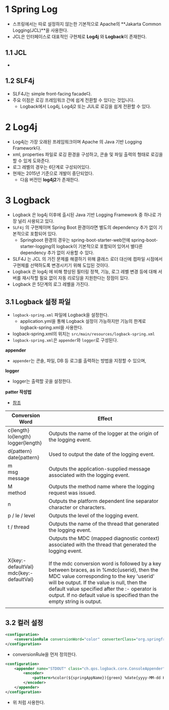 # 1 Spring Log

- 스프링에서는 따로 설정하지 않는한 기본적으로 Apache의 **Jakarta Common Logging(JCL)**을 사용한다.
- JCL은 인터페이스로 대표적인 구현체로 **Log4j** 와 **Logback**이 존재한다.



## 1.1 JCL

- 



## 1.2 SLF4j

- SLF4J는 simple front-facing facade다.
- 주요 이점은 로깅 프레임워크 간에 쉽게 전환할 수 있다는 것입니다. 
  - Logback에서 Log4j, Log4j2 또는 JUL로 로깅을 쉽게 전환할 수 있다.



# 2 Log4j

- Log4j는 가장 오래된 프레임워크이며 Apache 의 Java 기반 Logging Framework다.
- xml, properties 파일로 로깅 환경을 구성하고, 콘솔 및 파일 출력의 형태로 로깅을 할 수 있게 도와준다.
- 로그 레벨의 경우는 6단계로 구성되어있다.
- 현재는 2015년 기준으로 개발이 중단되었다.
  - 다음 버전인 **log4j2**가 존재한다.



# 3 Logback

- Logback 은 log4j 이후에 출시된 Java 기반 Logging Framework 중 하나로 가장 널리 사용되고 있다. 
- `SLF4j` 의 구현체이며 Spring Boot 환경이라면 별도의 dependency 추가 없이 기본적으로 포함되어 있다.
  - Springboot 환경의 경우는 spring-boot-starter-web안에 spring-boot-starter-logging의 logback이 기본적으로 포함되어 있어서 별다른 dependency 추가 없이 사용할 수 있다.
- SLF4J 는 JCL 의 가진 문제를 해결하기 위해 클래스 로더 대신에 컴파일 시점에서 구현체를 선택하도록 변경시키기 위해 도입된 것이다. 
- Logback 은 log4j 에 비해 향상된 필터링 정책, 기능, 로그 레벨 변경 등에 대해 서버를 재시작할 필요 없이 자동 리로딩을 지원한다는 장점이 있다.
- Logback 은 5단계의 로그 레벨을 가진다.



## 3.1 Logback 설정 파일

- `logback-spring.xml` 파일에 Logback을 설정한다.
  - application.yml을 통해 Logback 설정이 가능하지만 기능의 한계로 logback-spring.xml을 사용한다.
- logback-spring.xml의 위치는 `src/main/resources/logback-spring.xml`
- `logback-spring.xml`은 `appender`와 `logger`로 구성된다.



**appender**

- `appender`는 콘솔, 파일, DB 등 로그를 출력하는 방법을 지정할 수 있으며,



**logger**

- logger는 출력할 곳을 설정한다.



**patter 작성법**

- [참조](https://logback.qos.ch/manual/layouts.html#conversionWord)

| Conversion Word                               | Effect                                                       |
| --------------------------------------------- | ------------------------------------------------------------ |
| c{length}<br />lo{length}<br />logger{length} | Outputs the name of the logger at the origin of the logging event. |
| d{pattern}<br/>date{pattern}                  | Used to output the date of the logging event.                |
| m<br />msg<br />message                       | Outputs the application-supplied message associated with the logging event. |
| M<br />method                                 | Outputs the method name where the logging request was issued. |
| n                                             | Outputs the platform dependent line separator character or characters. |
| p / le / level                                | Outputs the level of the logging event.                      |
| t / thread                                    | Outputs the name of the thread that generated the logging event. |
| X{key:-defaultVal}<br/>mdc{key:-defaultVal}   | Outputs the MDC (mapped diagnostic context) associated with the thread that generated the logging event.<br /><br />If the mdc conversion word is followed by a key between braces, as in %mdc{userid}, then the MDC value corresponding to the key 'userid' will be output. If the value is null, then the default value specified after the :- operator is output. If no default value is specified than the empty string is output. |
|                                               |                                                              |



## 3.2 컬러 설정

```xml
<configuration>
    <conversionRule conversionWord="color" converterClass="org.springframework.boot.logging.logback.ColorConverter" />
</configuration>
```

- conversionRule을 먼저 정의한다.

```xml
<configuration>    
    <appender name="STDOUT" class="ch.qos.logback.core.ConsoleAppender">
        <encoder>
            <pattern>%color(${springAppName}){green} %date{yyyy-MM-dd HH:mm:ss.SSS} %highlight(%-5level) [%thread] %color([%X{traceId:-none}]){magenta} %logger{36} - %message%n</pattern>
        </encoder>
    </appender>
</configuration>
```

- 위 처럼 사용한다.